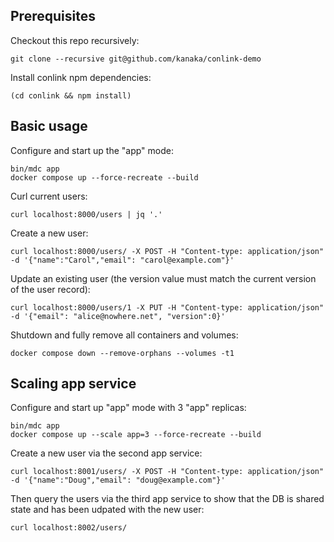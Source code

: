## Prerequisites

Checkout this repo recursively:

```
git clone --recursive git@github.com/kanaka/conlink-demo
```

Install conlink npm dependencies:

```
(cd conlink && npm install)
```

## Basic usage

Configure and start up the "app" mode:

```
bin/mdc app
docker compose up --force-recreate --build
```

Curl current users:

```
curl localhost:8000/users | jq '.'
```

Create a new user:

```
curl localhost:8000/users/ -X POST -H "Content-type: application/json" -d '{"name":"Carol","email": "carol@example.com"}'
```

Update an existing user (the version value must match the current
version of the user record):

```
curl localhost:8000/users/1 -X PUT -H "Content-type: application/json" -d '{"email": "alice@nowhere.net", "version":0}'
```

Shutdown and fully remove all containers and volumes:

```
docker compose down --remove-orphans --volumes -t1
```

## Scaling app service

Configure and start up "app" mode with 3 "app" replicas:

```
bin/mdc app
docker compose up --scale app=3 --force-recreate --build
```

Create a new user via the second app service:
```
curl localhost:8001/users/ -X POST -H "Content-type: application/json" -d '{"name":"Doug","email": "doug@example.com"}'
```

Then query the users via the third app service to show that the DB is
shared state and has been udpated with the new user:

```
curl localhost:8002/users/
```

